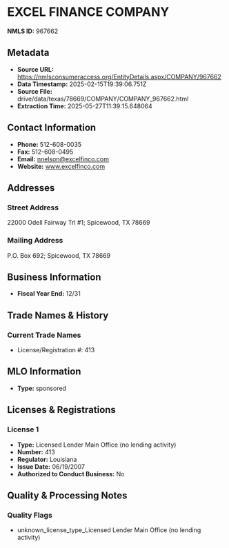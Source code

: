 # EXCEL FINANCE COMPANY

**NMLS ID:** 967662

## Metadata
- **Source URL:** https://nmlsconsumeraccess.org/EntityDetails.aspx/COMPANY/967662
- **Data Timestamp:** 2025-02-15T19:39:06.751Z
- **Source File:** drive/data/texas/78669/COMPANY/COMPANY_967662.html
- **Extraction Time:** 2025-05-27T11:39:15.648064

## Contact Information
- **Phone:** 512-608-0035
- **Fax:** 512-608-0495
- **Email:** nnelson@excelfinco.com
- **Website:** www.excelfinco.com

## Addresses
### Street Address
22000 Odell Fairway Trl #1; Spicewood, TX 78669

### Mailing Address
P.O. Box 692; Spicewood, TX 78669

## Business Information
- **Fiscal Year End:** 12/31

## Trade Names & History
### Current Trade Names
- License/Registration #: 413

## MLO Information
- **Type:** sponsored

## Licenses & Registrations

### License 1
- **Type:** Licensed Lender Main Office (no lending activity)
- **Number:** 413
- **Regulator:** Louisiana
- **Issue Date:** 06/19/2007
- **Authorized to Conduct Business:** No

## Quality & Processing Notes
### Quality Flags
- unknown_license_type_Licensed Lender Main Office (no lending activity)
